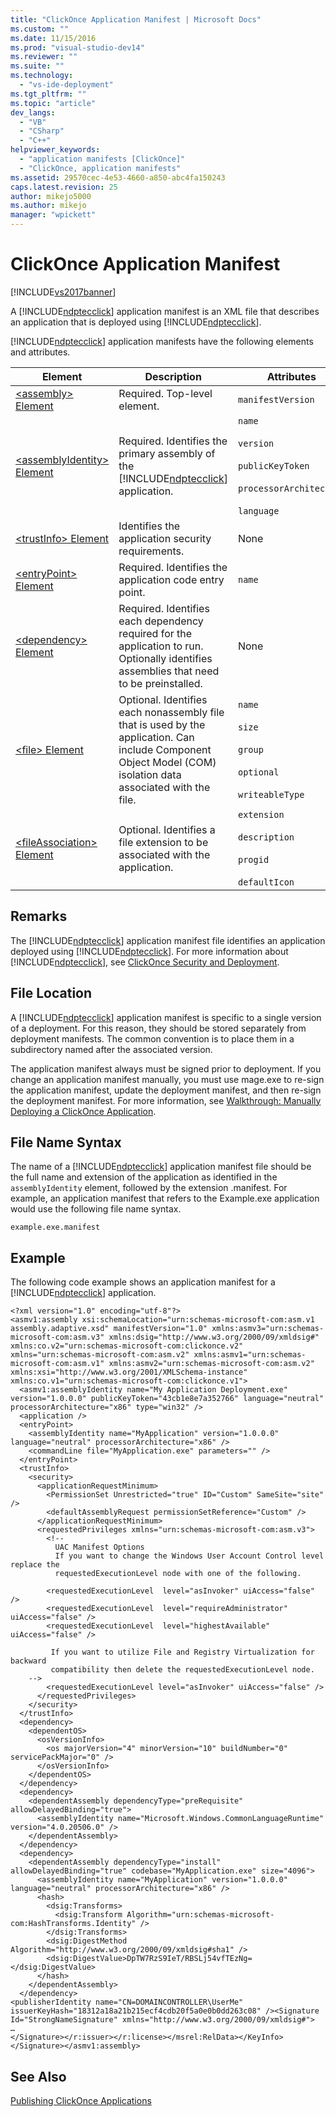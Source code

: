 ```yaml
---
title: "ClickOnce Application Manifest | Microsoft Docs"
ms.custom: ""
ms.date: 11/15/2016
ms.prod: "visual-studio-dev14"
ms.reviewer: ""
ms.suite: ""
ms.technology: 
  - "vs-ide-deployment"
ms.tgt_pltfrm: ""
ms.topic: "article"
dev_langs: 
  - "VB"
  - "CSharp"
  - "C++"
helpviewer_keywords: 
  - "application manifests [ClickOnce]"
  - "ClickOnce, application manifests"
ms.assetid: 29570cec-4e53-4660-a850-abc4fa150243
caps.latest.revision: 25
author: mikejo5000
ms.author: mikejo
manager: "wpickett"
---
```

# ClickOnce Application Manifest
[!INCLUDE[vs2017banner](../includes/vs2017banner.md)]

A [!INCLUDE[ndptecclick](../includes/ndptecclick-md.md)] application manifest is an XML file that describes an application that is deployed using [!INCLUDE[ndptecclick](../includes/ndptecclick-md.md)].  
  
 [!INCLUDE[ndptecclick](../includes/ndptecclick-md.md)] application manifests have the following elements and attributes.  
  
|Element|Description|Attributes|  
|-------------|-----------------|----------------|  
|[\<assembly> Element](../deployment/assembly-element-clickonce-application.md)|Required. Top-level element.|`manifestVersion`|  
|[\<assemblyIdentity> Element](../deployment/assemblyidentity-element-clickonce-application.md)|Required. Identifies the primary assembly of the [!INCLUDE[ndptecclick](../includes/ndptecclick-md.md)] application.|`name`<br /><br /> `version`<br /><br /> `publicKeyToken`<br /><br /> `processorArchitecture`<br /><br /> `language`|  
|[\<trustInfo> Element](../deployment/trustinfo-element-clickonce-application.md)|Identifies the application security requirements.|None|  
|[\<entryPoint> Element](../deployment/entrypoint-element-clickonce-application.md)|Required. Identifies the application code entry point.|`name`|  
|[\<dependency> Element](../deployment/dependency-element-clickonce-application.md)|Required. Identifies each dependency required for the application to run. Optionally identifies assemblies that need to be preinstalled.|None|  
|[\<file> Element](../deployment/file-element-clickonce-application.md)|Optional. Identifies each nonassembly file that is used by the application. Can include Component Object Model (COM) isolation data associated with the file.|`name`<br /><br /> `size`<br /><br /> `group`<br /><br /> `optional`<br /><br /> `writeableType`|  
|[\<fileAssociation> Element](../deployment/fileassociation-element-clickonce-application.md)|Optional. Identifies a file extension to be associated with the application.|`extension`<br /><br /> `description`<br /><br /> `progid`<br /><br /> `defaultIcon`|  
  
## Remarks  
 The [!INCLUDE[ndptecclick](../includes/ndptecclick-md.md)] application manifest file identifies an application deployed using [!INCLUDE[ndptecclick](../includes/ndptecclick-md.md)]. For more information about [!INCLUDE[ndptecclick](../includes/ndptecclick-md.md)], see [ClickOnce Security and Deployment](../deployment/clickonce-security-and-deployment.md).  
  
## File Location  
 A [!INCLUDE[ndptecclick](../includes/ndptecclick-md.md)] application manifest is specific to a single version of a deployment. For this reason, they should be stored separately from deployment manifests. The common convention is to place them in a subdirectory named after the associated version.  
  
 The application manifest always must be signed prior to deployment. If you change an application manifest manually, you must use mage.exe to re-sign the application manifest, update the deployment manifest, and then re-sign the deployment manifest. For more information, see [Walkthrough: Manually Deploying a ClickOnce Application](../deployment/walkthrough-manually-deploying-a-clickonce-application.md).  
  
## File Name Syntax  
 The name of a [!INCLUDE[ndptecclick](../includes/ndptecclick-md.md)] application manifest file should be the full name and extension of the application as identified in the `assemblyIdentity` element, followed by the extension .manifest. For example, an application manifest that refers to the Example.exe application would use the following file name syntax.  
  
 `example.exe.manifest`  
  
## Example  
 The following code example shows an application manifest for a [!INCLUDE[ndptecclick](../includes/ndptecclick-md.md)] application.  
  
```  
<?xml version="1.0" encoding="utf-8"?>  
<asmv1:assembly xsi:schemaLocation="urn:schemas-microsoft-com:asm.v1 assembly.adaptive.xsd" manifestVersion="1.0" xmlns:asmv3="urn:schemas-microsoft-com:asm.v3" xmlns:dsig="http://www.w3.org/2000/09/xmldsig#" xmlns:co.v2="urn:schemas-microsoft-com:clickonce.v2" xmlns="urn:schemas-microsoft-com:asm.v2" xmlns:asmv1="urn:schemas-microsoft-com:asm.v1" xmlns:asmv2="urn:schemas-microsoft-com:asm.v2" xmlns:xsi="http://www.w3.org/2001/XMLSchema-instance" xmlns:co.v1="urn:schemas-microsoft-com:clickonce.v1">  
  <asmv1:assemblyIdentity name="My Application Deployment.exe" version="1.0.0.0" publicKeyToken="43cb1e8e7a352766" language="neutral" processorArchitecture="x86" type="win32" />  
  <application />  
  <entryPoint>  
    <assemblyIdentity name="MyApplication" version="1.0.0.0" language="neutral" processorArchitecture="x86" />  
    <commandLine file="MyApplication.exe" parameters="" />  
  </entryPoint>  
  <trustInfo>  
    <security>  
      <applicationRequestMinimum>  
        <PermissionSet Unrestricted="true" ID="Custom" SameSite="site" />  
        <defaultAssemblyRequest permissionSetReference="Custom" />  
      </applicationRequestMinimum>  
      <requestedPrivileges xmlns="urn:schemas-microsoft-com:asm.v3">  
        <!--  
          UAC Manifest Options  
          If you want to change the Windows User Account Control level replace the   
          requestedExecutionLevel node with one of the following.  
  
        <requestedExecutionLevel  level="asInvoker" uiAccess="false" />  
        <requestedExecutionLevel  level="requireAdministrator" uiAccess="false" />  
        <requestedExecutionLevel  level="highestAvailable" uiAccess="false" />  
  
         If you want to utilize File and Registry Virtualization for backward   
         compatibility then delete the requestedExecutionLevel node.  
    -->  
        <requestedExecutionLevel level="asInvoker" uiAccess="false" />  
      </requestedPrivileges>  
    </security>  
  </trustInfo>  
  <dependency>  
    <dependentOS>  
      <osVersionInfo>  
        <os majorVersion="4" minorVersion="10" buildNumber="0" servicePackMajor="0" />  
      </osVersionInfo>  
    </dependentOS>  
  </dependency>  
  <dependency>  
    <dependentAssembly dependencyType="preRequisite" allowDelayedBinding="true">  
      <assemblyIdentity name="Microsoft.Windows.CommonLanguageRuntime" version="4.0.20506.0" />  
    </dependentAssembly>  
  </dependency>  
  <dependency>  
    <dependentAssembly dependencyType="install" allowDelayedBinding="true" codebase="MyApplication.exe" size="4096">  
      <assemblyIdentity name="MyApplication" version="1.0.0.0" language="neutral" processorArchitecture="x86" />  
      <hash>  
        <dsig:Transforms>  
          <dsig:Transform Algorithm="urn:schemas-microsoft-com:HashTransforms.Identity" />  
        </dsig:Transforms>  
        <dsig:DigestMethod Algorithm="http://www.w3.org/2000/09/xmldsig#sha1" />  
        <dsig:DigestValue>DpTW7RzS9IeT/RBSLj54vfTEzNg=</dsig:DigestValue>  
      </hash>  
    </dependentAssembly>  
  </dependency>  
<publisherIdentity name="CN=DOMAINCONTROLLER\UserMe" issuerKeyHash="18312a18a21b215ecf4cdb20f5a0e0b0dd263c08" /><Signature Id="StrongNameSignature" xmlns="http://www.w3.org/2000/09/xmldsig#">  
…  
</Signature></r:issuer></r:license></msrel:RelData></KeyInfo></Signature></asmv1:assembly>  
```  
  
## See Also  
 [Publishing ClickOnce Applications](../deployment/publishing-clickonce-applications.md)



